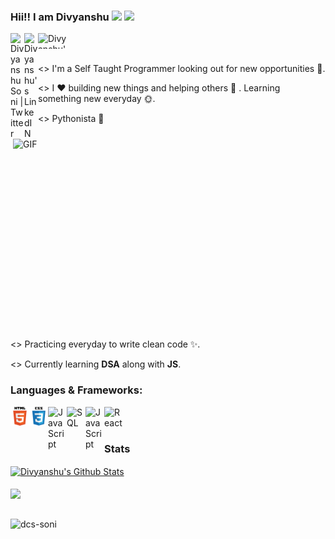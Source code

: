 ### Hii!! I am Divyanshu <img src="https://media.giphy.com/media/hvRJCLFzcasrR4ia7z/giphy.gif" width="25px">                              ![](https://visitor-badge.glitch.me/badge?page_id=dcs-soni.dcs-soni)
<a href="https://twitter.com/divyanshu_soni_">
  <img align="left" alt="Divyanshu Soni | Twitter" width="22px" src="https://raw.githubusercontent.com/peterthehan/peterthehan/master/assets/twitter.svg" />
</a>
<a href="https://www.linkedin.com/in/divyanshu--soni/">
  <img align="left" alt="Divyanshu's LinkedIN" width="22px" src="https://raw.githubusercontent.com/peterthehan/peterthehan/master/assets/linkedin.svg" />
</a>

<a href="https://mail.google.com/mail/u/?authuser=divyanshusoni52@gmail.com">
  <img align="left" alt="Divyanshu's Instagram" width="50px" height="25px" src="https://img.shields.io/badge/gmail-%23E4405F.svg?&style=for-the-badge&logo=gmail&logoColor=white" />
</a>
<br>
<br>

<>   I'm a Self Taught Programmer looking out for new opportunities 🗻.

  <img align="right" alt="GIF" src="https://media.giphy.com/media/USV0ym3bVWQJJmNu3N/giphy.gif?raw=true" width="500" height="320" />
     
<>   I ❤️ building new things and helping others 🤝 . Learning something new everyday 🌞.

<>   Pythonista 🐍

<>   Practicing everyday to write clean code ✨.

<>   Currently learning **DSA** along with **JS**.



 



### Languages & Frameworks:

<img align="left" alt="HTML5" width="30px" src="https://raw.githubusercontent.com/github/explore/80688e429a7d4ef2fca1e82350fe8e3517d3494d/topics/html/html.png" />

<img align="left" alt="CSS3" width="30px" src="https://raw.githubusercontent.com/github/explore/80688e429a7d4ef2fca1e82350fe8e3517d3494d/topics/css/css.png" />
<img align="left" alt="JavaScript" width="30px" src="https://img.icons8.com/color/48/000000/javascript.png" />
<img align="left" alt="SQL" width="30px" src="https://img.icons8.com/color/48/000000/python.png" />
<img align="left" alt="JavaScript" width="30px" src="https://img.icons8.com/color/48/000000/django.png" />
<img align="left" alt="React" width="30px" src="https://img.icons8.com/color/48/000000/c-programming.png" />

<br/>
<br/>

### Stats

<a href="#stats">
<img align="center" alt="Divyanshu's Github Stats" src="https://gh-readme-stats.krish-the-dev.vercel.app/api?username=dcs-soni&show_icons=true&count_private=true" /></a>
</br>
</br>

<a href="#stats">
<img align="center" src = "https://gh-readme-stats.krish-the-dev.vercel.app/api/top-langs/?username=dcs-soni&hide=css&layout=compact" />
</a>
</br>
</br>

<p><img align="center" src="https://github-readme-streak-stats.herokuapp.com/?user=dcs-soni&" alt="dcs-soni" /></p>
</br>
</br>



